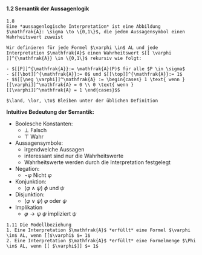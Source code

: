 #### 1.2 Semantik der Aussagenlogik

```ad-def
1.8 
Eine *aussagenlogische Interpretation* ist eine Abbildung $\mathfrak{A}: \sigma \to \{0,1\}$, die jedem Aussagensymbol einen Wahrheitswert zuweist
``` 

```ad-def
Wir definieren für jede Formel $\varphi \in$ AL und jede Interpretation $\mathfrak{A}$ einen Wahrheitswert $[[ \varphi ]]^{\mathfrak{A}} \in \{0,1\}$ rekursiv wie folgt:

- $[[P]]^{\mathfrak{A}}:= \mathfrak{A}(P)$ für alle $P \in \sigma$
- $[[\bot]]^{\mathfrak{A}}:= 0$ und $[[\top]]^{\mathfrak{A}}:= 1$
- $$[[\neg \varphi]]^\mathfrak{A} := \begin{cases} 1 \text{ wenn } [[\varphi]]^\mathfrak{A} = 0 \\ 0 \text{ wenn } [[\varphi]]^\mathfrak{A} = 1 \end{cases}$$ 

$\land, \lor, \to$ Bleiben unter der üblichen Definition

```

**Intuitive Bedeutung der Semantik:**
- Boolesche Konstanten: 
	- $\bot$ Falsch
	- $\top$ Wahr
- Aussagensymbole:
	- irgendwelche Aussagen
	- interessant sind nur die Wahrheitswerte
	- Wahrheitswerte werden durch die Interpretation festgelegt
- Negation: 
	- $\neg \varphi$ Nicht $\varphi$ 
- Konjunktion:
	- $(\varphi \land \psi)$ $\phi$ und $\psi$
- Disjunktion:
	- $(\varphi \lor \psi)$ $\varphi$ oder $\psi$ 
- Implikation 
	- $\varphi \to \psi$ $\psi$ impliziert $\psi$

```ad-def
1.11 Die Modellbeziehung
1. Eine Interpretation $\mathfrak{A}$ *erfüllt* eine Formel $\varphi \in$ AL, wenn [[$\varphi$ $= 1$
2. Eine Interpretation $\mathfrak{A}$ *erfüllt* eine Formelmenge $\Phi \in$ AL, wenn [[ $\varphi$]] $= 1$
```